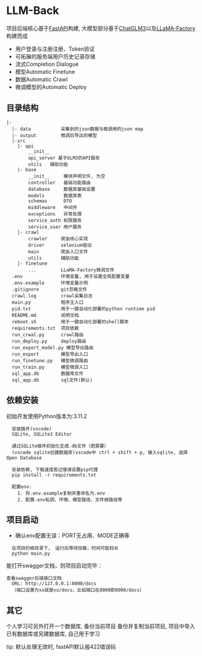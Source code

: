 # LLM-Back

项目后端核心基于[FastAPI]("https://fastapi.tiangolo.com/zh/")构建, 大模型部分基于[ChatGLM3](https://github.com/THUDM/ChatGLM3)以及[LLaMA-Factory]("https://github.com/hiyouga/LLaMA-Factory")构建而成

- 用户登录与注册注册、Token验证
- 可拓展的服务端用户历史记录存储
- 流式Completion Dialogue
- 模型Automatic Finetune
- 数据Automatic Crawl
- 微调模型的Automatic Deploy




## 目录结构
```
|-
  |- data			采集到的json数据与微调用的json map
  |- output			微调后导出的模型
  |-src
  	|- api
  		__init__
  		api_server 基于GLM3的API服务
  		utils	辅助功能
  	|- base
        __init__     模块声明文件, 为空
        controller   基础功能路由
        database     数据库基础设置
        models       数据库表
        schemas      DTO
        middleware   中间件
        exceptions   异常处理
        service_auth 权限服务
        service_user 用户服务
    |- crawl
    	crawler		爬虫核心实现
    	driver		selenium驱动
    	main		爬虫入口文件
    	utils		辅助功能
	|- finetune
		...			LLaMA-Factory微调文件
  .env              环境变量, 用于设置全局配置变量
  .env.example      环境变量示例
  .gitignore        git忽略文件
  crawl.log			crawl采集日志
  main.py           程序主入口
  pid.txt			用于一键自动化部署的python runtime pid
  README.md         说明文档
  reboot.sh			用于一键自动化部署的shell脚本
  requirements.txt  项目依赖
  run_crwal.py		crawl路由
  run_deploy.py		deploy路由
  run_export_model.py 模型导出路由
  run_export		模型导出入口
  run_finetune.py	模型微调路由
  run_train.py		模型微调入口
  sql_app.db        数据库文件
  sql_app.db		sql文件(默认)
```



## 依赖安装

初始开发使用Python版本为:3.11.2

```
  安装插件(vscode)
  SQLite, SQLite3 Editor 
  
  通过SQLite插件初始化生成.db文件（若需要） 
  (vscode sqlite创建数据库)vscode中 ctrl + shift + p, 输入sqlite, 选择Open Database
```

```
  安装依赖, 下载速度若过慢请设置pip代理
  pip install -r requirements.txt
```

```
  配置env:
  	1. 将.env.example复制并重命名为.env
  	2. 配置.env私钥、环境、模型路径、文件根路径等
```



## 项目启动

* 确认env配置无误：PORT无占用、MODE正确等

```
  在项目的根目录下， 运行后等待加载，时间可能较长
  python main.py
```

能打开swagger文档，则项目启动完毕：

```
查看swagger后端接口文档
  URL: http://127.0.0.1:8000/docs 
  （端口设置为xx就是xx/docs，比如端口在8000即8000/docs）
```



## 其它

个人学习可另外打开一个数据库, 备份当前项目
备份并复制当前项目, 项目中导入已有数据库或另建数据库, 自己用于学习

tip: 默认处理无效时, fastAPI默认报422错误码
